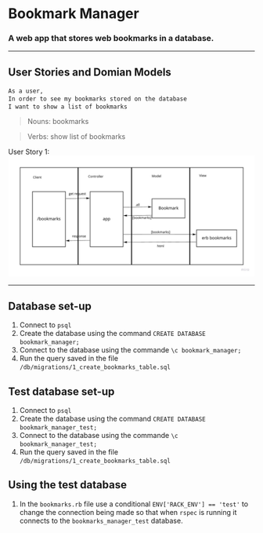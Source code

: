 # Bookmark Manager

### **A web app that stores web bookmarks in a database.**

---

## User Stories and Domian Models

```
As a user,
In order to see my bookmarks stored on the database
I want to show a list of bookmarks
```

> Nouns: bookmarks

> Verbs: show list of bookmarks

User Story 1:
![Domain Model of User Story 1][us_1]

[us_1]: ./resources/images/user_story_1.jpg "User Story 1"

---

## Database set-up

1. Connect to `psql`
2. Create the database using the command `CREATE DATABASE bookmark_manager;`
3. Connect to the database using the commande `\c bookmark_manager;`
4. Run the query saved in the file `/db/migrations/1_create_bookmarks_table.sql`

## Test database set-up

1. Connect to `psql`
2. Create the database using the command `CREATE DATABASE bookmark_manager_test;`
3. Connect to the database using the commande `\c bookmark_manager_test;`
4. Run the query saved in the file `/db/migrations/1_create_bookmarks_table.sql`

## Using the test database

1. In the `bookmarks.rb` file use a conditional `ENV['RACK_ENV'] == 'test'` to change the connection being made so that when `rspec` is running it connects to the `bookmarks_manager_test` database.
